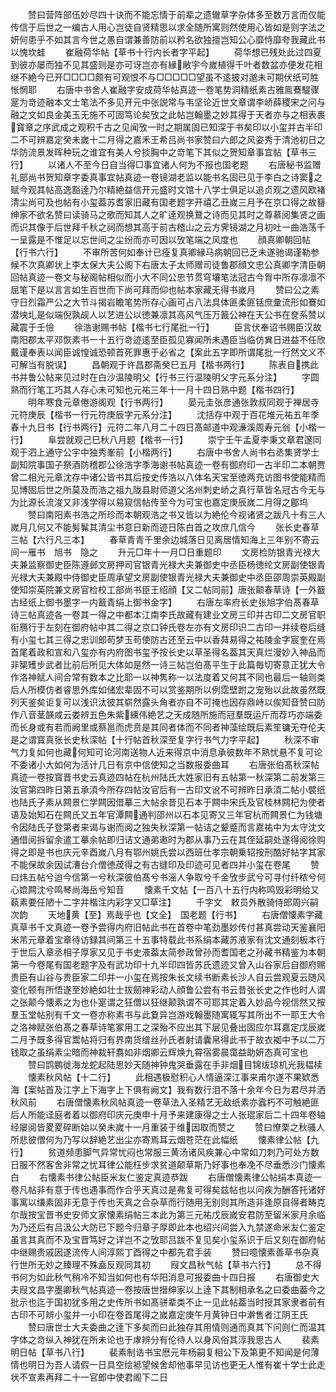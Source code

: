 <!-- { "loadSidebar": true } -->
　　赞曰营阵部伍妙尽四十诀而不能忘情于前辈之遗辙草字杂体多至数万言而仅能传信于后世之一编古人用心岂徒自贤精思以求全随所寓则然使用心皆如是则字法之妍何患乎不如其言今世之愚自谓兼善防前以矜名欲独擅岂知公心靡恃靡夸我藏此书以愧坎蛙
　　崔融荷华帖【草书十行内长者字平起】
　　荷华想已残处此过四夏到彼亦屡而独不见其盛则是亦可讶岂亦有縁敝宇今嵗植得千叶者数盆亦便发花相继不絶今已开□□□□颇有可观恨不与□□□□□望虽不逺披对邈未可期伏纸可胜怅惘耶
　　右唐中书舍人崔融字安成荷华帖真迹一卷笔势洞精纸素古雅鳯鶱騠骤寔为竒迹融本文士笔法不多见开元中张説常与韦坚论近世文章谓李峤薛稷宋之问与融之文如良金美玉无施不可固笃论矣攷之此帖岂翰墨之妙其得于天者亦与之相表裹寳章之序武成之观积千古之见闻攷一时之期属固已知深于书矣印以小玺并古半印二不可辨嘉定癸未嵗十二月得之嘉禾王希吕尚书家赞曰六郎之风姿秀于清池初日之华防流景发晖种玩之谁宜有美人兮掞胸中之竒笔下其似之贺知章事宜帖【草书三行】
　　以诸人不至今日自当得□事宜诸人何为不报也国老题
　　右唐秘书监赠礼部尚书贺知章字委真事宜帖真迹一卷镜湖老监以能书名固已见于李白之诗窦之赋今观其帖高逸豁逹乃尔精絶益信开元盛时文馆十八学士俱足以追贞观之遗风欧褚清尘尚可及也帖有小玺葢苏耆家旧藏有国老题字开禧乙丑嵗三月予在京口得之故簮绅家不欲名赞曰读骑马之歌而知其人之旷逹观换鵞之诗而见其时之尊慕阅集贤之画而识其像于后世拜千秋之祠而想其高于前古稽山之云方霁镜湖之月初吐一曲浩荡千一呈露是不惟足以忘世间之尘纷而亦可因以攷笔端之风度也
　　顔真卿朝回帖【行书六行】
　　不审所苦何如奉计已痊复真卿縁马病朝回已乏未遂驰谒谨勒参候不次真卿状上李太保大夫公阁下右唐太子太师赠司徒鲁郡顔文忠公真卿字清臣朝回帖真迹一卷文与秘阁帖相似而小大不同公忠节贯穹壤笔法冠古今胷中所存凛凛不屈笔下是以言言如生百世而下尚可拜而仰也帖本家藏无得书嵗月
　　赞曰公之素守日烈霜严公之大节斗揭岩瞻笔势所存心画可占八法具体匪柔匪铦庶彚流形如鶱如潜坱圠是似端倪孰觇人以艺进公以徳兼凛其高风气压万籖公神在天公书在奁系赞以藏震于壬憸
　　徐浩谢赐书帖【楷书七行尾批一行】
　　臣言伏奉诏书赐臣汉故南阳郡太平邓恢素书一十五行竒迹逺至臣孤见寡闻所未遇臣当临仿兾日进益不任欣戴谨奉表以闻臣诚惶诚恐顿首死罪惠于必省之【案此五字即所谓尾批一行然文义不可解当有脱误】
　　昌朝观于许昌郡斋癸巳五月【楷书两行】
　　陈表自携此书并鲁公帖来见过时在白沙温陵明父【行书三行温陵明父字元系分注】
　　字圆熟而行笔工巧其人存心未可知也元祐三年十一月十四日熟中题【楷书四行】
　　明年寒食元章倦游阁观【行书两行】
　　晏元圭张彦通张敦叔同观于禅居寺元符庚辰【楷书一行元符庚辰字元系分注】
　　沈括存中观于百花堆元祐五年季春十九日书【行书两行】元符二年八月二十四日髙邮道中观濓溪周寿元翁【小楷一行】
　　阜尝就观己巳秋八月题【楷书一行】
　　崇宁壬午孟夏李秉文章君邃同观于泗上通守公宇中独秀峯前【小楷两行】
　　右唐中书舍人尚书右丞集贤学士副知院事国子祭酒防稽郡公徐浩字季海谢书帖真迹一卷有御府印一古半印二本朝贾曾二相光元章沈存中诸公皆书其后按史传浩以八体名天宝至徳两充访图书使能精而见博固后世之所莫及而浩之祖九陇县尉师道父洺州刺史峤之真行草皆名冠古今无与为比源长流浚又非浅学得以易窥信帖传至今为可宝也嘉定庚辰嵗二月得之郿坞
　　赞曰南阳素书浩之所珍而本朝观浩之书又皆以为絶伦今视诸贤之跋凡十有三人嵗月几何又不能髣髴其清尘书意日新而迹日陈白首之攻庶几信今
　　张长史春草三帖【六行凡三本】
　　春草青青千里余边城落日见离居情知海上三年别不寄云间一雁书　旭书　隐之
　　升元□年十一月□日重题印
　　文房检防银青光禄大夫兼监察御史臣陈遵邺文房押司官银青光禄大夫兼御史中丞臣杨徳纶文房副使银青光禄大夫兼殿中侍御史臣周承望文房副使银青光禄大夫兼御史中丞臣邵周崇英殿副使知崇英院兼文房官检校工部尚书臣王绍顔【又二帖同前】唐张颠春草诗【一外籖古经纸上御书墨字一内籖青绢上御书金字】
　　右唐左率府长史张旭字伯髙春草诗三帖真迹各一卷其一得之中都本江南李氏故藏有建业文房三印并古印二文房官职衔鴈行于左刻在御府帖中其二得之京口钟氏卷左亦有文房印识二古印一并续卷后缝有小玺七其三得之忠训郎苟梦玉苟使防古还至云中以香荈易得之祐陵金字宸奎在焉首尾着政和宣和八玺亦有内府图书玺予按长史以草圣得名葢其天真烂漫妙入神品而非榘矱步武者比前后所见大体如是然一诗三帖岂伯髙平生于此篇毎切寄意正犹大令作洛神赋人间合常有数本之比耶一以神隽称一以法度着又何其不同也最后一轴则类后人所模仿者睿思外库如储宏辈固不可以赏鉴期所以例霑壁跗之宠殆以此故虽然既列天鉴矣讵复可以浅识汰彼其崭然露头角者亦自不可掩也因存鼎峙以俟知音赞曰防作八音茎韺咸云娄辨五色朱紫纁伟絶艺之天成随所施而冠羣既运斤而荐巧亦端委而长身或有若而阙里或蔡邕而虎贲是其同者体而不同者神藻绘既后素笙镛无夺伦夫是之谓寳真张长史秋深帖【十行帖首秋深至复字行书气力字平起】
　　秋深不审气力复如何也藏何知可论河南送物人近来得京中消息承彼数年不熟忧悬不复可论不委诸小大如何为活计几日有京中信使知之当数报委曲耳
　　右唐张伯髙秋深帖真迹一卷按寳晋书史云真迹四帖在杭州陆氏大姓家旧有五帖第一秋深第二前发第三汝官第四昨日第五承湏今所存四帖汝官后有一古印文讹不可辨昨日承湏二帖小襞纸也陆氏子素从闗景仁学闗因借摹三大帖余昔见石本于闗中宋氏及官桂林闗杞为使者语及始知石在闗氏又五年官潭闗通判邵州以石本见寄又三年官杭而闗景仁为钱塘令因陆氏子登第者来谒与谢而阅之独失秋深第一帖诘之颦蹙而言嘉祐中为太守沈文通借阅拆留余遣工摹余帖即归诘文通弟遫时为郡从事乃云在其侄延嗣处遂得阅徐购得之即是书也庆元辛酉嵗八月有鄂州姚氏尝以西班仕孝宗朝乗轺按刑酷好帖字其家不能保故余因试漕台介僧徳荗得之有古缝印及印迹可见者四并小玺在卷尾
　　赞曰炜五帖兮迨今信第一兮秋深彼伯髙兮书滛人争取兮千金攷步武兮可寻付纤秾兮何心嫓闗沈兮鸣琴尚海岳兮知音
　　懐素千文帖【一百八十五行内称鸣毁彩明给又蓻素要任陋十二字并楷注内彩字又□草注】
　　千字文　敕员外散骑侍郎周兴嗣次韵
　　天地黄【至】焉哉乎也【文全】　国老题【行书】
　　右唐僧懐素字藏真草书千文真迹一卷予尝得内府旧帖此书在首卷中笔劲墨妙传付甚真尝动天鉴襄阳米芾元章着宝章待访録其间第三十五事特载此书系绢本藏苏液家有沈文通刻板本行于世后入章丞相子厚家又见于书史液葢太简参政曾孙而耆国老之孙藏书精鉴为本朝第一今卷尾有国老题字及有武功印十九半印四皆苏氏遗迹又曾入山谷家后自御府赐贵臣有山谷与贵臣家二印并一小玺在焉按朱长文续书断素长沙人自云尝观夏云随风变化顿有所悟遂至妙絶如壮士拔劒神彩动人顔鲁公尝有书云昔张长史之作也时人谓之张颠今懐素之为也仆寔谓之狂僧以狂继颠孰谓不可耶其定着入妙品今视信然又按羣玉堂帖别有千文一卷亦称素书与此敻异岂游戏翰墨随寓辄写其所出不一耶王大令之洛神赋张伯髙之春草诗笔冢用工之深殆不应出其下层见叠出固应尔耳嘉定戊辰嵗二月予既多得官鬻帖将归有界南货缯丝孙氏者射请囊帛得此书于故衣袽中予以二万钱取之虽绢素尘暗而神裁轩翥如非烟卿云辉焕九霄宿雾晨霭益助妍态真可宝也
　　赞曰鹍鹏徙海龙蛇起陆思妙天随神钟鬼哭垂露在手非烟目锦绂琼机光我韫椟
　　懐素秋风帖【十二行】
　　此相遇极慰积心人情逼深江事来甫尔遂不果欵悉海【案帖首及江字上下海字上下俱有阙文】我有数行泪不落十余年今日为君尽并洒秋风前
　　右唐僧懐素秋风帖真迹一卷草法入圣精艺无敌纸素亦蠧朽不可触絶匪后人所能迳庭者着以御府印庆元庚申十月予来建康得之士人张琨家后二十四年卷轴经屡阅皆畟畟碎断始以癸未嵗十一月重装于维因取而赞之
　　赞曰憭栗之秋骚人所悲彼僧何为乃写以辞絶艺出尘亦寄焉耳云烟苍茫在此幅纸
　　懐素律公帖【九行】
　　贫道频患脚气异常忧闷也常服三黄汤诸风疾兼心中常如刀刺乃可处方数日服不然客舍非常之忧耳律公能枉步求贫道颠草斯乃好事也奉凂不尽垂悉沙门懐素白
　　右懐素书律公帖臣米友仁鉴定真迹恭跋
　　右唐僧懐素律公帖绢本真迹一卷凡帖非有意于传也遇事而作合乎天真过是弗复可得矣兹帖也以问疾为酬答托诸好事寓以缣素固非无意于传也天真之合杂草而行随用无别则其所造非逢原自得者畴克尔哉按宝晋书史安师文家懐素绢帖三本此为第三元祐戊辰嵗安君防至留米家月余临为乃还后有吕汲公大防已下题今归章子厚即此本也绍兴间尝入九禁遂命米友仁鉴定虽言其真而不及宝晋笃好之详岂不之攷耶吕跋不复见矣小玺系识于后又刻在御府帖中继赐贵戚因遂流传人间淳熙丁酉得之中都先君手装
　　赞曰噫懐素善草书杂真行世所无妙之臻理不殊盍反观同其初
　　叚文昌秋气帖【草书六行】
　　总不得书何为如此秋气稍冷不知当如何也有华阳消息可报委曲十四日报
　　右唐御史大夫叚文昌字墨卿秋气帖真迹一卷按唐世搢绅家以上逹下其制相承名之曰委曲葢今之批示也迄于国初犹多用之史传所书如髙骈辈类不止一见此帖葢当时授其家隶者前有古印不可辨小玺并一小印在卷首尾得之嵗嘉定庚午月黄钟日中澣售者江阴王氏
　　赞曰唐世士大夫委曲之逹下多矣而曰此独存其用情则通而真其下问则仁而温其字体之竒纵入神犹在所未论也于虖辨分有伦待人以身风俗其淳我思古人
　　裴素明日帖【草书八行】
　　裴素制诰书宝厯元年杨嗣复相公下及第更不知闻是何薄情也明日为吾人请假一日具空绘袛望候舍却他事早见访也更无人惟有崔十学士此走状不宣素再拜二十一官郎中使君阁下二日
